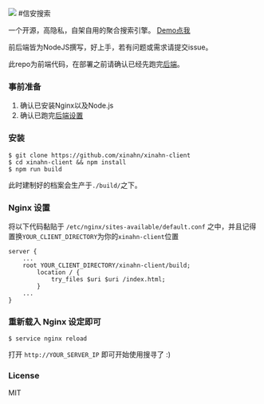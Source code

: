 ![](https://raw.githubusercontent.com/xinahn/xinahn-client/master/preview.jpg)
#信安搜索

一个开源，高隐私，自架自用的聚合搜索引擎。 [Demo点我](https://xinahn.com)

前后端皆为NodeJS撰写，好上手，若有问题或需求请提交issue。

此repo为前端代码，在部署之前请确认已经先跑完[后端](https://github.com/xinahn/xinahn-socket)。

### 事前准备
1. 确认已安装Nginx以及Node.js
2. 确认已跑完[后端设置](https://github.com/xinahn/xinahn-socket)

### 安装
```console
$ git clone https://github.com/xinahn/xinahn-client
$ cd xinahn-client && npm install
$ npm run build
```
此时建制好的档案会生产于```./build/```之下。

### Nginx 设置
将以下代码黏贴于 ```/etc/nginx/sites-available/default.conf``` 之中，并且记得置换```YOUR_CLIENT_DIRECTORY```为你的```xinahn-client```位置
```
server {
	...
	root YOUR_CLIENT_DIRECTORY/xinahn-client/build;
		location / {
			try_files $uri $uri /index.html;
 		}
	...
}
```

### 重新载入 Nginx 设定即可
```console
$ service nginx reload
```
打开 ```http://YOUR_SERVER_IP``` 即可开始使用搜寻了 :)

### License
MIT